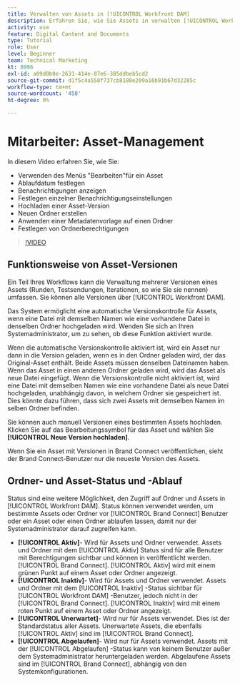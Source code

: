 ```yaml
---
title: Verwalten von Assets in [!UICONTROL Workfront DAM]
description: Erfahren Sie, wie Sie Assets in verwalten [!UICONTROL Workfront DAM] , um Ihren Workflow zu verbessern.
activity: use
feature: Digital Content and Documents
type: Tutorial
role: User
level: Beginner
team: Technical Marketing
kt: 8996
exl-id: a09d0b0e-2631-414e-87e6-385ddbeb5cd2
source-git-commit: d1f5c4a558f737cb8188e209a16b91b67d32285c
workflow-type: tm+mt
source-wordcount: '458'
ht-degree: 0%

---
```


# Mitarbeiter: Asset-Management

In diesem Video erfahren Sie, wie Sie:

* Verwenden des Menüs &quot;Bearbeiten&quot;für ein Asset
* Ablaufdatum festlegen
* Benachrichtigungen anzeigen
* Festlegen einzelner Benachrichtigungseinstellungen
* Hochladen einer Asset-Version
* Neuen Ordner erstellen
* Anwenden einer Metadatenvorlage auf einen Ordner
* Festlegen von Ordnerberechtigungen

>[!VIDEO](https://video.tv.adobe.com/v/335256/?quality=12)

## Funktionsweise von Asset-Versionen

Ein Teil Ihres Workflows kann die Verwaltung mehrerer Versionen eines Assets (Runden, Testsendungen, Iterationen, so wie Sie sie nennen) umfassen. Sie können alle Versionen über [!UICONTROL Workfront DAM].

Das System ermöglicht eine automatische Versionskontrolle für Assets, wenn eine Datei mit demselben Namen wie eine vorhandene Datei in denselben Ordner hochgeladen wird. Wenden Sie sich an Ihren Systemadministrator, um zu sehen, ob diese Funktion aktiviert wurde.

Wenn die automatische Versionskontrolle aktiviert ist, wird ein Asset nur dann in die Version geladen, wenn es in den Ordner geladen wird, der das Original-Asset enthält. Beide Assets müssen denselben Dateinamen haben. Wenn das Asset in einen anderen Ordner geladen wird, wird das Asset als neue Datei eingefügt.
Wenn die Versionskontrolle nicht aktiviert ist, wird eine Datei mit demselben Namen wie eine vorhandene Datei als neue Datei hochgeladen, unabhängig davon, in welchem Ordner sie gespeichert ist. Dies könnte dazu führen, dass sich zwei Assets mit demselben Namen im selben Ordner befinden.

Sie können auch manuell Versionen eines bestimmten Assets hochladen. Klicken Sie auf das Bearbeitungssymbol für das Asset und wählen Sie **[!UICONTROL Neue Version hochladen]**.

Wenn Sie ein Asset mit Versionen in Brand Connect veröffentlichen, sieht der Brand Connect-Benutzer nur die neueste Version des Assets.

## Ordner- und Asset-Status und -Ablauf

Status sind eine weitere Möglichkeit, den Zugriff auf Ordner und Assets in [!UICONTROL Workfront DAM]. Status können verwendet werden, um bestimmte Assets oder Ordner vor [!UICONTROL Brand Connect] Benutzer oder ein Asset oder einen Ordner ablaufen lassen, damit nur der Systemadministrator darauf zugreifen kann.

* **[!UICONTROL Aktiv]**- Wird für Assets und Ordner verwendet. Assets und Ordner mit dem [!UICONTROL Aktiv] Status sind für alle Benutzer mit Berechtigungen sichtbar und können in veröffentlicht werden. [!UICONTROL Brand Connect]. [!UICONTROL Aktiv] wird mit einem grünen Punkt auf einem Asset oder Ordner angezeigt.
* **[!UICONTROL Inaktiv]**- Wird für Assets und Ordner verwendet. Assets und Ordner mit dem [!UICONTROL Inaktiv] -Status sichtbar für [!UICONTROL Workfront DAM] -Benutzer, jedoch nicht in der [!UICONTROL Brand Connect]. [!UICONTROL Inaktiv] wird mit einem roten Punkt auf einem Asset oder Ordner angezeigt.
* **[!UICONTROL Unerwartet]**- Wird nur für Assets verwendet. Dies ist der Standardstatus aller Assets. Unerwartete Assets, die ebenfalls [!UICONTROL Aktiv] sind im [!UICONTROL Brand Connect].
* **[!UICONTROL Abgelaufen]**- Wird nur für Assets verwendet. Assets mit der [!UICONTROL Abgelaufen] -Status kann von keinem Benutzer außer dem Systemadministrator heruntergeladen werden. Abgelaufene Assets sind im [!UICONTROL Brand Connect], abhängig von den Systemkonfigurationen.
